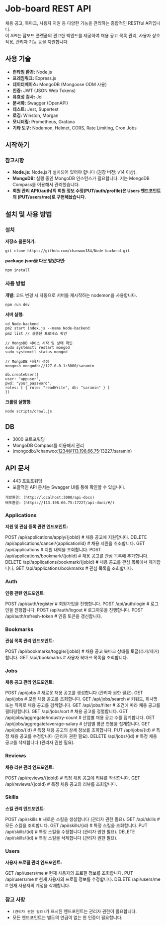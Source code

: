 # Job-board REST API

채용 공고, 북마크, 사용자 지원 등 다양한 기능을 관리하는 종합적인 RESTful API입니다.<br>
이 API는 잡보드 플랫폼의 견고한 백엔드를 제공하여 채용 공고 목록 관리, 사용자 상호작용, 관리자 기능 등을 지원합니다.

## 사용 기술

- **런타임 환경:** Node.js
- **프레임워크:** Express.js
- **데이터베이스:** MongoDB (Mongoose ODM 사용)
- **인증:** JWT (JSON Web Tokens)
- **유효성 검사:** Joi
- **문서화:** Swagger (OpenAPI)
- **테스트:** Jest, Supertest
- **로깅:** Winston, Morgan
- **모니터링:** Prometheus, Grafana
- **기타 도구:** Nodemon, Helmet, CORS, Rate Limiting, Cron Jobs

## 시작하기

### 참고사항

- **Node.js:** Node.js가 설치되어 있어야 합니다 (권장 버전: v14 이상).
- **MongoDB:** 실행 중인 MongoDB 인스턴스가 필요합니다. 저는 MongoDB Compass를 이용해서 관리했습니다.
- **회원 관리 API(/auth)의 회원 정보 수정(PUT/auth/profile)은 Users 엔드포인트의 (PUT/users/me)로 구현해놨습니다.**

## 설치 및 사용 방법

### 설치
  **저장소 클론하기:**
   ```
   git clone https://github.com/chanwoo184/Node-backend.git
   ``` 
  **package.json을 다운 받았다면:**
   ```
   npm install 
   ```

### 사용 방법

  **개발:**
  코드 변경 시 자동으로 서버를 재시작하는 nodemon을 사용합니다.
  ```
  npm run dev
  ```
  **서버 실행:**
  ```
  cd Node-backend
  pm2 start index.js --name Node-backend
  pm2 list // 실행된 프로세스 확인

  // MongoDB 서비스 시작 및 상태 확인
  sudo systemctl restart mongod
  sudo systemctl status mongod

  // MongoDB 사용자 생성
  mongosh mongodb://127.0.0.1:3000/saramin

  db.createUser({
  user: "appuser",
  pwd: "your_password",
  roles: [ { role: "readWrite", db: "saramin" } ]
  })

  ```
  **크롤링 실행행:**
  ```
  node scripts/crawl.js
  ```
## DB
- 3000 포트포워딩
- MongoDB Compass를 이용해서 관리
- (mongodb://chanwoo:1234@113.198.66.75:13227/saramin)

## API 문서
- 443 포트포워딩
- 포괄적인 API 문서는 Swagger UI를 통해 확인할 수 있습니다.
```
개발환경: (http://localhost:3000/api-docs)
배포환경: (https://113.198.66.75:17227/api-docs/#/)
```

### **Applications**
**지원 및 관심 등록 관련 엔드포인트:**

POST /api/applications/apply/{jobId}         # 채용 공고에 지원합니다.
DELETE /api/applications/cancel/{applicationId}  # 채용 지원을 취소합니다.
GET /api/applications                          # 지원 내역을 조회합니다.
POST /api/applications/bookmark/{jobId}        # 채용 공고를 관심 목록에 추가합니다.
DELETE /api/applications/bookmark/{jobId}      # 채용 공고를 관심 목록에서 제거합니다.
GET /api/applications/bookmarks                # 관심 목록을 조회합니다.

### **Auth**
**인증 관련 엔드포인트:**

POST /api/auth/register      # 회원가입을 진행합니다.
POST /api/auth/login         # 로그인을 진행합니다.
POST /api/auth/logout        # 로그아웃을 진행합니다.
POST /api/auth/refresh-token # 인증 토큰을 갱신합니다.

### **Bookmarks**
**관심 목록 관리 엔드포인트:**

POST /api/bookmarks/toggle/{jobId} # 채용 공고 북마크 상태를 토글(추가/제거)합니다.
GET /api/bookmarks                 # 사용자 북마크 목록을 조회합니다.

### **Jobs**
**채용 공고 관리 엔드포인트:**

POST /api/jobs                             # 새로운 채용 공고를 생성합니다 (관리자 권한 필요).
GET /api/jobs                              # 모든 채용 공고를 조회합니다.
GET /api/jobs/search                       # 키워드, 회사명 또는 직위로 채용 공고를 검색합니다.
GET /api/jobs/filter                       # 조건에 따라 채용 공고를 필터링합니다.
GET /api/jobs/sort                         # 채용 공고를 정렬합니다.
GET /api/jobs/aggregate/industry-count     # 산업별 채용 공고 수를 집계합니다.
GET /api/jobs/aggregate/average-salary     # 산업별 평균 연봉을 집계합니다.
GET /api/jobs/{id}                         # 특정 채용 공고의 상세 정보를 조회합니다.
PUT /api/jobs/{id}                         # 특정 채용 공고를 수정합니다 (관리자 권한 필요).
DELETE /api/jobs/{id}                      # 특정 채용 공고를 삭제합니다 (관리자 권한 필요).

### **Reviews**
**채용 리뷰 관리 엔드포인트:**

POST /api/reviews/{jobId} # 특정 채용 공고에 리뷰를 작성합니다.
GET /api/reviews/{jobId}  # 특정 채용 공고의 리뷰를 조회합니다.

### **Skills**
**스킬 관리 엔드포인트:**

POST /api/skills         # 새로운 스킬을 생성합니다 (관리자 권한 필요).
GET /api/skills          # 모든 스킬을 조회합니다.
GET /api/skills/{id}     # 특정 스킬을 조회합니다.
PUT /api/skills/{id}     # 특정 스킬을 수정합니다 (관리자 권한 필요).
DELETE /api/skills/{id}  # 특정 스킬을 삭제합니다 (관리자 권한 필요).

### **Users**
**사용자 프로필 관리 엔드포인트:**

GET /api/users/me    # 현재 사용자의 프로필 정보를 조회합니다.
PUT /api/users/me    # 현재 사용자의 프로필 정보를 수정합니다.
DELETE /api/users/me # 현재 사용자의 계정을 삭제합니다.

### 참고 사항
- `(관리자 권한 필요)`가 표시된 엔드포인트는 관리자 권한이 필요합니다.
- 모든 엔드포인트는 별도의 언급이 없는 한 인증이 필요합니다.




